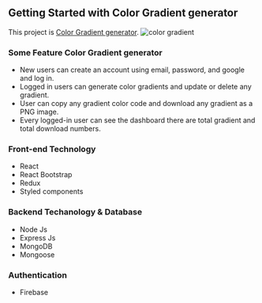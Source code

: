 ## Getting Started with Color Gradient generator

This project is [Color Gradient generator](https://color-gradient.web.app/).
![color gradient](https://i.ibb.co/zhfMFfy/screencapture-color-gradient-web-app-explore-2021-12-17-20-52-30.png)

### Some Feature Color Gradient generator
- New users can create an account using email, password, and google and log in.
- Logged in users can generate color gradients and update or delete any gradient.
- User can copy any gradient color code and download any gradient as a PNG image.
- Every logged-in user can see the dashboard there are total gradient and total download numbers.

### Front-end Technology
- React
- React Bootstrap
- Redux
- Styled components

### Backend Techanology & Database
- Node Js
- Express Js
- MongoDB
- Mongoose

### Authentication
- Firebase
